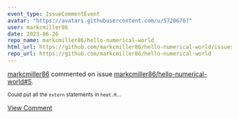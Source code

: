 ```yaml
---
event_type: IssueCommentEvent
avatar: "https://avatars.githubusercontent.com/u/5720676?"
user: markcmiller86
date: 2023-06-26
repo_name: markcmiller86/hello-numerical-world
html_url: https://github.com/markcmiller86/hello-numerical-world/issues/5
repo_url: https://github.com/markcmiller86/hello-numerical-world
---
```


<a href='https://github.com/markcmiller86' target='_blank'>markcmiller86</a> commented on issue <a href='https://github.com/markcmiller86/hello-numerical-world/issues/5' target='_blank'>markcmiller86/hello-numerical-world#5</a>.

<small>Could put all the `extern` statements in `heat.H`...</small>

<a href='https://github.com/markcmiller86/hello-numerical-world/issues/5' target='_blank'>View Comment</a>